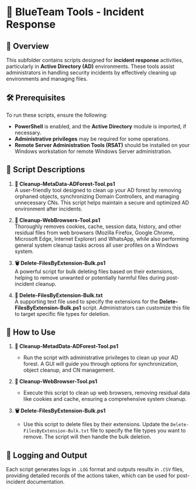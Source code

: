 # 🔵 BlueTeam Tools - Incident Response

## 📝 Overview

This subfolder contains scripts designed for **incident response** activities, particularly in **Active Directory (AD)** environments. These tools assist administrators in handling security incidents by effectively cleaning up environments and managing files.

## 🛠️ Prerequisites

To run these scripts, ensure the following:

- **PowerShell** is enabled, and the **Active Directory** module is imported, if necessary.
- **Administrative privileges** may be required for some operations.
- **Remote Server Administration Tools (RSAT)** should be installed on your Windows workstation for remote Windows Server administration.

## 📄 Script Descriptions

1. **🧹 Cleanup-MetaData-ADForest-Tool.ps1**  
   A user-friendly tool designed to clean up your AD forest by removing orphaned objects, synchronizing Domain Controllers, and managing unnecessary CNs. This script helps maintain a secure and optimized AD environment after incidents.

2. **🧼 Cleanup-WebBrowsers-Tool.ps1**  
   Thoroughly removes cookies, cache, session data, history, and other residual files from web browsers (Mozilla Firefox, Google Chrome, Microsoft Edge, Internet Explorer) and WhatsApp, while also performing general system cleanup tasks across all user profiles on a Windows system.

3. **🗑️ Delete-FilesByExtension-Bulk.ps1**  
   A powerful script for bulk deleting files based on their extensions, helping to remove unwanted or potentially harmful files during post-incident cleanup.

4. **📑 Delete-FilesByExtension-Bulk.txt**  
   A supporting text file used to specify the extensions for the **Delete-FilesByExtension-Bulk.ps1** script. Administrators can customize this file to target specific file types for deletion.

## 🚀 How to Use

1. **🧹 Cleanup-MetadData-ADForest-Tool.ps1**  
   - Run the script with administrative privileges to clean up your AD forest. A GUI will guide you through options for synchronization, object cleanup, and CN management.

2. **🧼 Cleanup-WebBrowser-Tool.ps1**  
   - Execute this script to clean up web browsers, removing residual data like cookies and cache, ensuring a comprehensive system cleanup.

3. **🗑️ Delete-FilesByExtension-Bulk.ps1**  
   - Use this script to delete files by their extensions. Update the `Delete-FilesByExtension-Bulk.txt` file to specify the file types you want to remove. The script will then handle the bulk deletion.

## 📝 Logging and Output

Each script generates logs in `.LOG` format and outputs results in `.CSV` files, providing detailed records of the actions taken, which can be used for post-incident documentation.
